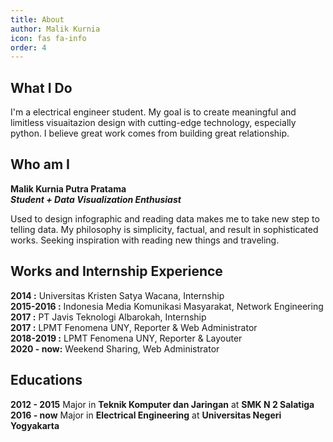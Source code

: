 ```yaml
---
title: About
author: Malik Kurnia
icon: fas fa-info
order: 4
---
```


## What I Do
I'm a electrical engineer student. My goal is to create meaningful and limitless visuaitazion design with cutting-edge technology, especially python. I believe great work comes from building great relationship.

## Who am I
<b>Malik Kurnia Putra Pratama</b><br>
<b><i>Student + Data Visualization Enthusiast</i></b>

Used to design infographic and reading data makes me to take new step to telling data. My philosophy is simplicity, factual, and result in sophisticated works. Seeking inspiration with reading new things and traveling.

## Works and Internship Experience
<b>2014 :</b>
Universitas Kristen Satya Wacana, Internship
<br>
<b>2015-2016 :</b>
Indonesia Media Komunikasi Masyarakat, Network Engineering
<br>
<b>2017 :</b>
PT Javis Teknologi Albarokah, Internship
<br>
<b>2017 :</b>
LPMT Fenomena UNY, Reporter & Web Administrator 
<br>
<b>2018-2019 :</b>
LPMT Fenomena UNY, Reporter & Layouter
<br>
<b>2020 - now:</b>
Weekend Sharing, Web Administrator 

## Educations
<b>2012 - 2015</b> Major in <b>Teknik Komputer dan Jaringan</b> at <b>SMK N 2 Salatiga</b>
<br>
<b>2016 - now</b> Major in <b>Electrical Engineering</b> at <b>Universitas Negeri Yogyakarta</b>
